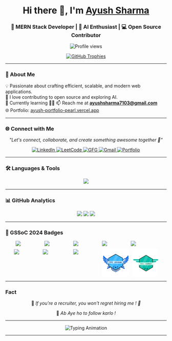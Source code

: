 <!-- 💎 Enhanced GitHub README Profile for Ayush Sharma -->
<h1 align="center">Hi there 👋, I'm <a href="https://ayush-portfolio-pearl.vercel.app/" target="_blank">Ayush Sharma</a></h1>
<h3 align="center">🚀 MERN Stack Developer | 🤖 AI Enthusiast | 💻 Open Source Contributor</h3>

<p align="center">
  <img src="https://komarev.com/ghpvc/?username=ayushsharma72&label=Profile%20views&color=0e75b6&style=flat" alt="Profile views" />
</p>

<p align="center">
  <a href="https://github.com/ryo-ma/github-profile-trophy">
    <img src="https://github-profile-trophy.vercel.app/?username=ayushsharma72&theme=onedark&no-frame=true&no-bg=true&row=1&column=6" alt="GitHub Trophies" />
  </a>
</p>

---

### 🧠 About Me  
💡 Passionate about crafting efficient, scalable, and modern web applications.  
💬 I love contributing to open source and exploring AI.  
🎯 Currently learning 🤷‍♂️
📫 Reach me at **ayushsharma7103@gmail.com**  
🌐 Portfolio: [ayush-portfolio-pearl.vercel.app](https://ayush-portfolio-pearl.vercel.app)

---

### 🌐 Connect with Me
<p align="center">
  <em>"Let's connect, collaborate, and create something awesome together 🚀"</em>
</p>

<p align="center">
  <a href="https://linkedin.com/in/ayush-sharma-a155a8267" target="_blank">
    <img src="https://skillicons.dev/icons?i=linkedin" height="35" alt="LinkedIn"/>
  </a>
  <a href="https://leetcode.com/u/Need_Some_Logic/" target="_blank">
    <img src="https://upload.wikimedia.org/wikipedia/commons/1/19/LeetCode_logo_black.png" height="30" alt="LeetCode"/>
  </a>
  <a href="https://auth.geeksforgeeks.org/user/asharmg52l" target="_blank">
    <img src="https://upload.wikimedia.org/wikipedia/commons/4/43/GeeksforGeeks.svg" height="30" alt="GFG"/>
  </a>
  <a href="mailto:ayushsharma7103@gmail.com">
    <img src="https://skillicons.dev/icons?i=gmail" height="35" alt="Gmail"/>
  </a>
  <a href="https://ayush-portfolio-pearl.vercel.app/" target="_blank">
    <img src="https://skillicons.dev/icons?i=devto" height="35" alt="Portfolio"/>
  </a>
</p>

---

### 🛠️ Languages & Tools
<p align="center">
  <img src="https://skillicons.dev/icons?i=js,react,nodejs,express,mongodb,html,css,tailwind,bootstrap,java,cpp,git,docker,linux,postman,aws,figma,vscode" />
</p>

---

### 📊 GitHub Analytics
<p align="center">
  <img height="165" src="https://github-readme-stats.vercel.app/api?username=ayushsharma72&show_icons=true&theme=tokyonight" />
  <img height="165" src="https://github-readme-stats.vercel.app/api/top-langs/?username=ayushsharma72&layout=compact&theme=tokyonight" />
  <img height="165" src="https://github-readme-streak-stats.herokuapp.com/?user=ayushsharma72&theme=tokyonight" />
</p>

---

### 🏅 GSSoC 2024 Badges
<p align="center" style="display:flex; flex-wrap: wrap; justify-content: center; gap: 10px;">
  <img src="https://raw.githubusercontent.com/GSSoC24/Postman-Challenge/main/docs/assets/Postman%20White.png" width="80" />
  <img src="https://raw.githubusercontent.com/GSSoC24/Postman-Challenge/main/docs/assets/1.png" width="80" />
  <img src="https://raw.githubusercontent.com/GSSoC24/Postman-Challenge/main/docs/assets/2.png" width="80" />
  <img src="https://raw.githubusercontent.com/GSSoC24/Postman-Challenge/main/docs/assets/3.png" width="80" />
  <img src="https://raw.githubusercontent.com/GSSoC24/Postman-Challenge/main/docs/assets/4.png" width="80" />
  <img src="https://raw.githubusercontent.com/GSSoC24/Postman-Challenge/main/docs/assets/5.png" width="80" />
  <img src="https://raw.githubusercontent.com/GSSoC24/Postman-Challenge/main/docs/assets/6.png" width="85" />
  <img src="https://raw.githubusercontent.com/GSSoC24/Postman-Challenge/main/docs/assets/7.png" width="80" />
  <img src="https://raw.githubusercontent.com/GSSoC24/Contributor/refs/heads/main/assets/Code%20Luminary.png" width="85" />
  <img src="https://raw.githubusercontent.com/GSSoC24/Contributor/refs/heads/main/assets/Pull%20Expert.png" width="80" />
</p>

---

### Fact
<p align="center">
  💼 <em>If you're a recruiter, you won't regret hiring me ! 🗿 </em>
</p>

<p align="center">
  💬 <em> Ab Aye ho to follow karlo ! </em>
</p>

---

<p align="center">
  <img src="https://readme-typing-svg.demolab.com?font=Fira+Code&size=22&duration=3000&pause=1000&center=true&vCenter=true&width=600&lines=Let's+Build+Something+Great+Together!;Open+Source+Contributor;Always+Learning+and+Building!" alt="Typing Animation" />
</p>

---
